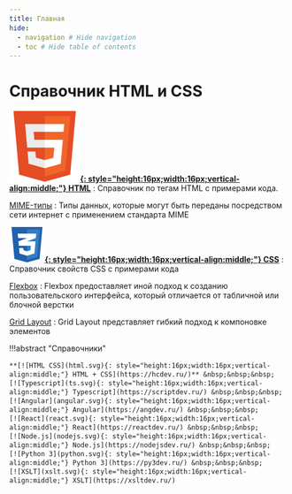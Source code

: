 ```yaml
---
title: Главная
hide:
  - navigation # Hide navigation
  - toc # Hide table of contents
---
```


# Справочник HTML и CSS

**[![HTML](html.svg){: style="height:16px;width:16px;vertical-align:middle;"} HTML](/html/)**
: Справочник по тегам HTML с примерами кода.

[MIME-типы](/html/list-mime-types/)
: Типы данных, которые могут быть переданы посредством сети интернет с применением стандарта MIME

**[![CSS](css.svg){: style="height:16px;width:16px;vertical-align:middle;"} CSS](/css/)**
: Справочник свойств CSS с примерами кода

[Flexbox](/flex/)
: Flexbox предоставляет иной подход к созданию пользовательского интерфейса, который отличается от табличной или блочной верстки

[Grid Layout](/grid/)
: Grid Layout представляет гибкий подход к компоновке элементов

!!!abstract "Справочники"

    **[![HTML CSS](html.svg){: style="height:16px;width:16px;vertical-align:middle;"} HTML + CSS](https://hcdev.ru/)** &nbsp;&nbsp;&nbsp;
    [![Typescript](ts.svg){: style="height:16px;width:16px;vertical-align:middle;"} Typescript](https://scriptdev.ru/) &nbsp;&nbsp;&nbsp;
    [![Angular](angular.svg){: style="height:16px;width:16px;vertical-align:middle;"} Angular](https://angdev.ru/) &nbsp;&nbsp;&nbsp;
    [![React](react.svg){: style="height:16px;width:16px;vertical-align:middle;"} React](https://reactdev.ru/) &nbsp;&nbsp;&nbsp;
    [![Node.js](nodejs.svg){: style="height:16px;width:16px;vertical-align:middle;"} Node.js](https://nodejsdev.ru/) &nbsp;&nbsp;&nbsp;
    [![Python 3](python.svg){: style="height:16px;width:16px;vertical-align:middle;"} Python 3](https://py3dev.ru/) &nbsp;&nbsp;&nbsp;
    [![XSLT](xslt.svg){: style="height:16px;width:16px;vertical-align:middle;"} XSLT](https://xsltdev.ru/)

<!--
Планы

- [SCSS](https://github.com/mikaspell/sass-site-rus/blob/rus-version/source/guide.html.haml)

- [MongoDB](https://github.com/jsmarkus/the-little-mongodb-book/blob/master/ru/mongodb.markdown)
- [MariaDB](https://oracleplsql.ru/mariadb-manual.html)

- [Git](https://github.com/progit/progit2-ru)

- [MDN](https://github.com/mdn/translated-content/tree/main/files/ru/web)
-->

